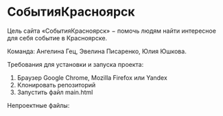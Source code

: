 # СобытияКрасноярск
Цель сайта «СобытияКрасноярск» − помочь людям найти интересное для себя событие в Красноярске.

Команда: Ангелина Гец, Эвелина Писаренко, Юлия Юшкова.

Требования для установки и запуска проекта:
1. Браузер Google Chrome, Mozilla Firefox или Yandex
2. Клонировать репозиторий
3. Запустить файл main.html

Непроектные файлы:
